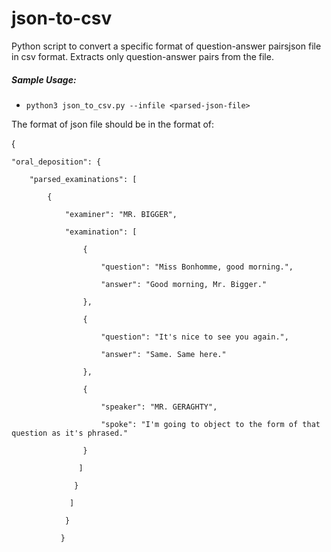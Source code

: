 # json-to-csv
Python script to convert a specific format of question-answer pairsjson file in csv format. Extracts only question-answer pairs from the file.

##### Sample Usage:

 * ``python3 json_to_csv.py --infile <parsed-json-file>``

The format of json file should be in the format of:

{

    "oral_deposition": {
    
        "parsed_examinations": [
        
            {
            
                "examiner": "MR. BIGGER",
                
                "examination": [
                
                    {
                    
                        "question": "Miss Bonhomme, good morning.",
                        
                        "answer": "Good morning, Mr. Bigger."
                        
                    },
                    
                    {
                    
                        "question": "It's nice to see you again.",
                        
                        "answer": "Same. Same here."
                        
                    },
                    
                    {
                    
                        "speaker": "MR. GERAGHTY",
                        
                        "spoke": "I'm going to object to the form of that question as it's phrased."
                        
                    }
                    
                   ]
                   
                  }
                  
                 ]
                 
                }
                
               }

